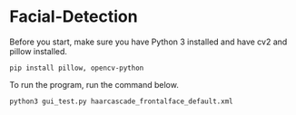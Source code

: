 # Facial-Detection
Before you start, make sure you have Python 3 installed and have cv2 and pillow installed.
```
pip install pillow, opencv-python
```
To run the program, run the command below.
```
python3 gui_test.py haarcascade_frontalface_default.xml
```
